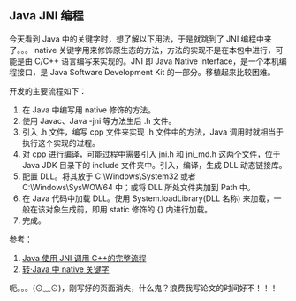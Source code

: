 ## Java JNI 编程

今天看到 Java 中的关键字时，想了解以下用法，于是就跳到了 JNI 编程中来了。。。
native 关键字用来修饰原生态的方法，方法的实现不是在本包中进行，可能是由 C/C++ 语言编写来实现的。JNI 即 Java Native Interface，是一个本机编程接口，是 Java Software Development Kit 的一部分。移植起来比较困难。

开发的主要流程如下：
 1. 在 Java 中编写用 native 修饰的方法。
 2. 使用 Javac、Java -jni 等方法生后 .h 文件。
 3. 引入 .h 文件，编写 cpp 文件来实现 .h 文件中的方法，Java 调用时就相当于执行这个实现的过程。
 4. 对 cpp 进行编译，可能过程中需要引入 jni.h 和 jni_md.h 这两个文件，位于 Java JDK 目录下的 include 文件夹中。引入，编译，生成 DLL 动态链接库。
 5. 配置 DLL。将其放于 C:\Windows\System32 或者 C:\Windows\SysWOW64 中；或将 DLL 所处文件夹加到 Path 中。
 6. 在 Java 代码中加载 DLL。使用 System.loadLibrary(DLL 名称) 来加载，一般在该对象生成前，即用 static 修饰的 {} 内进行加载。
 7. 完成。
 
 参考： 
 1. [Java 使用 JNI 调用 C++的完整流程][1]
 2. [转·Java 中 native 关键字][2]
 
[1]:https://blog.csdn.net/dinghqalex/article/details/42556647
[2]:https://blog.csdn.net/funneies/article/details/8949660

呃。。。(⊙﹏⊙)，刚写好的页面消失，什么鬼？浪费我写论文的时间好不！！！